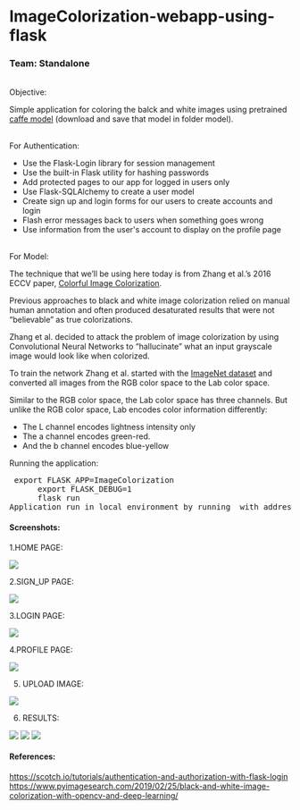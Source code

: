 # ImageColorization-webapp-using-flask
<h3>Team: Standalone</h3><br>
Objective:
  <p>Simple application for coloring the balck and white images using pretrained <a href="https://drive.google.com/file/d/1GYBNq9USP1c_waUiiz6Lr0PJLH_ebmRv/view?usp=sharing">caffe model</a> (download and save that model in folder model).</p><br>
For Authentication:
<ul>
  <li>Use the Flask-Login library for session management</li>
<li>Use the built-in Flask utility for hashing passwords</li>
<li>Add protected pages to our app for logged in users only</li>
<li>Use Flask-SQLAlchemy to create a user model</li>
<li>Create sign up and login forms for our users to create accounts and login</li>
<li>Flash error messages back to users when something goes wrong</li>
  <li>Use information from the user's account to display on the profile page</li></ul>
<br>
For Model:
  <p>
 The technique that we’ll be using here today is from Zhang et al.’s 2016 ECCV paper, <a href="http://richzhang.github.io/colorization/">Colorful Image Colorization</a>.

Previous approaches to black and white image colorization relied on manual human annotation and often produced desaturated results that were not “believable” as true colorizations.

Zhang et al. decided to attack the problem of image colorization by using Convolutional Neural Networks to “hallucinate” what an input grayscale image would look like when colorized.

To train the network Zhang et al. started with the <a href="http://image-net.org/">ImageNet dataset</a> and converted all images from the RGB color space to the Lab color space.

Similar to the RGB color space, the Lab color space has three channels. But unlike the RGB color space, Lab encodes color information differently:
<ul>
  <li>The L channel encodes lightness intensity only</li>
  <li>The a channel encodes green-red.</li>
  <li>And the b channel encodes blue-yellow</li></ul></p>

Running the application:
<pre> export FLASK_APP=ImageColorization
      export FLASK_DEBUG=1
      flask run
Application run in local environment by running  with address 127.0.0.1:5000</pre>


<h4>Screenshots:</h4>

1.HOME PAGE:

<img src="https://i.imgur.com/bSfXzbv.png" >

2.SIGN_UP PAGE:

<img src="https://i.imgur.com/75cRqym.png">

3.LOGIN PAGE:

<img src="https://i.imgur.com/TXCGaLi.png">

4.PROFILE PAGE:

<img src="https://i.imgur.com/9RWLlPG.png">

5. UPLOAD IMAGE:

<img src="https://i.imgur.com/9RWLlPG.png">

6. RESULTS:

<img src="https://i.imgur.com/LFaVA4T.png">
<img src="https://i.imgur.com/MT3zmz9.png">
<img src="https://i.imgur.com/sgiu17j.png">

<h4>References:</h4>

<a href="https://scotch.io/tutorials/authentication-and-authorization-with-flask-login">https://scotch.io/tutorials/authentication-and-authorization-with-flask-login</a>
<a href="https://www.pyimagesearch.com/2019/02/25/black-and-white-image-colorization-with-opencv-and-deep-learning/">https://www.pyimagesearch.com/2019/02/25/black-and-white-image-colorization-with-opencv-and-deep-learning/</a>
